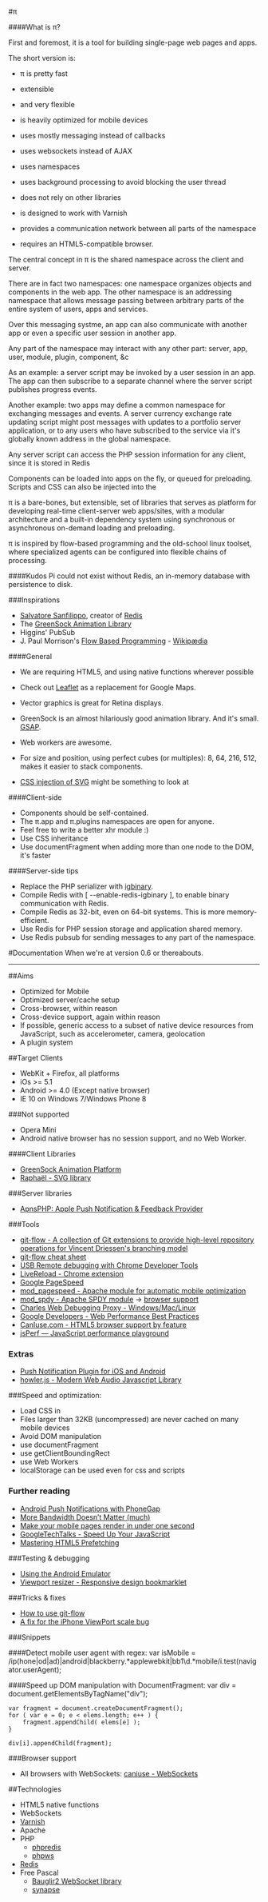 #π


####What is π?

First and foremost, it is a tool for building single-page web pages and apps.

The short version is:

- π is pretty fast
- extensible
- and very flexible
- is heavily optimized for mobile devices
- uses mostly messaging instead of callbacks
- uses websockets instead of AJAX
- uses namespaces 
- uses background processing to avoid blocking the user thread
- does not rely on other libraries
- is designed to work with Varnish
- provides a communication network between all parts of the namespace

- requires an HTML5-compatible browser. 


The central concept in π is the shared namespace across the client and server. 

There are in fact two namespaces: one namespace organizes objects and components in the web app.
The other namespace is an addressing namespace that allows message passing between arbitrary parts of the entire system of users, apps and services. 

Over this messaging systme, an app can also communicate with another app or even a specific user session in another app.


Any part of the namespace may interact with any other part: server, app, user, module, plugin, component, &c

As an example: a server script may be invoked by a user session in an app. The app 
can then subscribe to a separate channel where the server script publishes progress events. 

Another example: two apps may define a common namespace for exchanging messages and events. A server currency exchange rate updating script might post messages with updates to a portfolio server application, or to any users who have subscribed to the service via it's globally known address in the global namespace.


Any server script can access the PHP session information for any client, since it is stored in Redis

Components can be loaded into apps on the fly, or queued for preloading. Scripts and CSS can also be injected into the 


π is a bare-bones, but extensible, set of libraries that serves as platform for developing real-time client-server web apps/sites, with a modular architecture and a built-in dependency system using synchronous or asynchronous on-demand loading and preloading. 


π is inspired by flow-based programming and the old-school linux toolset, where specialized agents can be configured into flexible chains of processing.


####Kudos
Pi could not exist without Redis, an in-memory database with persistence to disk. 



###Inspirations
* [Salvatore Sanfilippo](http://antirez.com/), creator of [Redis](http://redis.io)
* The [GreenSock Animation Library](http://greensock.com)
* Higgins' PubSub
* J. Paul Morrison's [Flow Based Programming](http://www.jpaulmorrison.com/fbp/) - [Wikipædia](http://en.wikipedia.org/wiki/Flow-based_programming)



####General
* We are requiring HTML5, and using native functions wherever possible
* Check out [Leaflet](http://leafletjs.com/) as a replacement for Google Maps.
* Vector graphics is great for Retina displays.
* GreenSock is an almost hilariously good animation library. And it's small. [GSAP](https://www.greensock.com/tag/tutorial/).
* Web workers are awesome. 
* For size and position, using perfect cubes (or multiples): 8, 64, 216, 512, makes it easier to stack components.

* [CSS injection of SVG](http://www.somerandomdude.com/2012/08/12/svg-css-injection/) might be something to look at


####Client-side
* Components should be self-contained.
* The π.app and π.plugins namespaces are open for anyone.
* Feel free to write a better xhr module :) 
* Use CSS inheritance 
* Use documentFragment when adding more than one node to the DOM, it's faster


####Server-side tips
* Replace the PHP serializer with [igbinary](https://github.com/igbinary/igbinary).
* Compile Redis with  [ --enable-redis-igbinary ], to enable binary communication with Redis.
* Compile Redis as 32-bit, even on 64-bit systems. This is more memory-efficient.
* Use Redis for PHP session storage and application shared memory.
* Use Redis pubsub for sending messages to any part of the namespace.


#Documentation
When we're at version 0.6 or thereabouts.

---


##Aims
* Optimized for Mobile
* Optimized server/cache setup
* Cross-browser, within reason
* Cross-device support, again within reason
* If possible, generic access to a subset of native device resources from JavaScript, such as accelerometer, camera, geolocation
* A plugin system



##Target Clients
* WebKit + Firefox, all platforms
* iOs >= 5.1
* Android >= 4.0 (Except native browser)
* IE 10 on Windows 7/Windows Phone 8



###Not supported
* Opera Mini
* Android native browser has no session support, and no Web Worker.


####Client Libraries
* [GreenSock Animation Platform](http://greensock.com/)
* [Raphaël - SVG library](http://raphaeljs.com/)


###Server libraries
* [ApnsPHP: Apple Push Notification & Feedback Provider](https://github.com/duccio/ApnsPHP)


###Tools
* [git-flow - A collection of Git extensions to provide high-level repository operations for Vincent Driessen's branching model](https://github.com/nvie/gitflow)
* [git-flow cheat sheet](http://danielkummer.github.io/git-flow-cheatsheet/)
* [USB Remote debugging with Chrome Developer Tools](https://developers.google.com/chrome-developer-tools/docs/remote-debugging#remote-debugging)
* [LiveReload - Chrome extension](https://chrome.google.com/webstore/detail/livereload/jnihajbhpnppcggbcgedagnkighmdlei?hl=en)
* [Google PageSpeed](https://developers.google.com/speed/pagespeed/)
* [mod_pagespeed - Apache module for automatic mobile optimization](https://developers.google.com/speed/pagespeed/mod)
* [mod_spdy - Apache SPDY module](http://code.google.com/p/mod-spdy/) -> [browser support](http://caniuse.com/spdy/)
* [Charles Web Debugging Proxy - Windows/Mac/Linux](http://www.charlesproxy.com/)
* [Google Developers - Web Performance Best Practices](https://developers.google.com/speed/docs/best-practices/)
* [CanIuse.com - HTML5 browser support by feature](http://caniuse.com)
* [jsPerf — JavaScript performance playground](http://jsperf.com/)


### Extras
* [Push Notification Plugin for iOS and Android](https://github.com/phonegap-build/PushPlugin)
* [howler.js - Modern Web Audio Javascript Library](http://goldfirestudios.com/blog/104/howler.js-Modern-Web-Audio-Javascript-Library)


###Speed and optimization:

* Load CSS in <head>
* Files larger than 32KB (uncompressed) are never cached on many mobile devices
* Avoid DOM manipulation
* use documentFragment
* use getClientBoundingRect
* use Web Workers
* localStorage can be used even for css and scripts



### Further reading
* [Android Push Notifications with PhoneGap](http://www.adobe.com/devnet/phonegap/articles/android-push-notifications-with-phonegap.html)
* [More Bandwidth Doesn’t Matter (much)](http://www.belshe.com/2010/05/24/more-bandwidth-doesnt-matter-much/)
* [Make your mobile pages render in under one second](http://calendar.perfplanet.com/2012/make-your-mobile-pages-render-in-under-one-second/)
* [GoogleTechTalks - Speed Up Your JavaScript](http://www.youtube.com/watch?v=mHtdZgou0qU&feature=channel_page)
* [Mastering HTML5 Prefetching](http://www.catswhocode.com/blog/mastering-html5-prefetching)



###Testing & debugging
* [Using the Android Emulator](http://developer.android.com/tools/devices/emulator.html)
* [Viewport resizer - Responsive design bookmarklet](http://lab.maltewassermann.com/viewport-resizer/)



###Tricks & fixes
* [How to use git-flow](http://jeffkreeftmeijer.com/2010/why-arent-you-using-git-flow/)
* [A fix for the iPhone ViewPort scale bug](http://www.blog.highub.com/mobile-2/a-fix-for-iphone-viewport-scale-bug/)


###Snippets

####Detect mobile user agent with regex:
    var isMobile = /ip(hone|od|ad)|android|blackberry.*applewebkit|bb1\d.*mobile/i.test(navigator.userAgent);


####Speed up DOM manipulation with DocumentFragment:
    var div = document.getElementsByTagName("div");

    var fragment = document.createDocumentFragment();
    for ( var e = 0; e < elems.length; e++ ) {
        fragment.appendChild( elems[e] );
    }

    div[i].appendChild(fragment);


###Browser support
  - All browsers with WebSockets: [caniuse - WebSockets](http://caniuse.com/#feat=websocket)




##Technologies

* HTML5 native functions
* WebSockets
* [Varnish](http://varnish-cache.org)
* Apache
* PHP
    - [phpredis](https://github.com/igbinary/igbinary) 
    - [phpws](http://code.google.com/p/phpws/)
* [Redis](http://redis.io)
* Free Pascal
    - [Bauglir2 WebSocket library](http://code.google.com/p/bauglir-websocket/)
    - [synapse](http://synapse.ararat.cz/doku.php/start)

